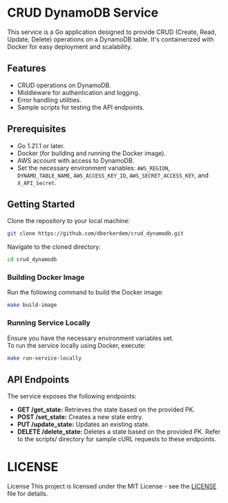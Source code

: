 # CRUD DynamoDB Service

This service is a Go application designed to provide CRUD (Create, Read, Update, Delete) operations on a DynamoDB table. It's containerized with Docker for easy deployment and scalability.

## Features

- CRUD operations on DynamoDB.
- Middleware for authentication and logging.
- Error handling utilities.
- Sample scripts for testing the API endpoints.

## Prerequisites

- Go 1.21.1 or later.
- Docker (for building and running the Docker image).
- AWS account with access to DynamoDB.
- Set the necessary environment variables: `AWS_REGION`, `DYNAMO_TABLE_NAME`, `AWS_ACCESS_KEY_ID`, `AWS_SECRET_ACCESS_KEY`, and `X_API_Secret`.

## Getting Started

Clone the repository to your local machine:

```bash
git clone https://github.com/dberkerdem/crud_dynamodb.git
```
Navigate to the cloned directory:
```bash
cd crud_dynamodb
```
### Building Docker Image
Run the following command to build the Docker image:
```bash
make build-image
```

### Running Service Locally
Ensure you have the necessary environment variables set.\
To run the service locally using Docker, execute:
```bash
make run-service-locally
```

## API Endpoints

The service exposes the following endpoints:

- **GET /get_state:** Retrieves the state based on the provided PK.
- **POST /set_state:** Creates a new state entry.
- **PUT /update_state:** Updates an existing state.
- **DELETE /delete_state:** Deletes a state based on the provided PK.
Refer to the scripts/ directory for sample cURL requests to these endpoints.

# LICENSE
License
This project is licensed under the MIT License - see the [LICENSE](LICENSE) file for details.